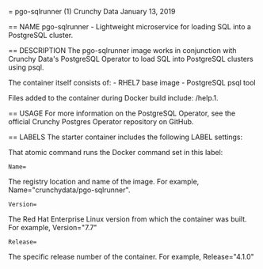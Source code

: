 = pgo-sqlrunner (1)
Crunchy Data
January 13, 2019

== NAME
pgo-sqlrunner - Lightweight microservice for loading SQL into a PostgreSQL cluster.

== DESCRIPTION
The pgo-sqlrunner image works in conjunction with Crunchy Data's PostgreSQL Operator to load SQL 
into PostgreSQL clusters using psql.

The container itself consists of:
    - RHEL7 base image
    - PostgreSQL psql tool

Files added to the container during Docker build include: /help.1.

== USAGE
For more information on the PostgreSQL Operator, see the official Crunchy Postgres Operator repository on GitHub.

== LABELS
The starter container includes the following LABEL settings:

That atomic command runs the Docker command set in this label:

`Name=`

The registry location and name of the image. For example, Name="crunchydata/pgo-sqlrunner".

`Version=`

The Red Hat Enterprise Linux version from which the container was built. For example, Version="7.7"

`Release=`

The specific release number of the container. For example, Release="4.1.0"
